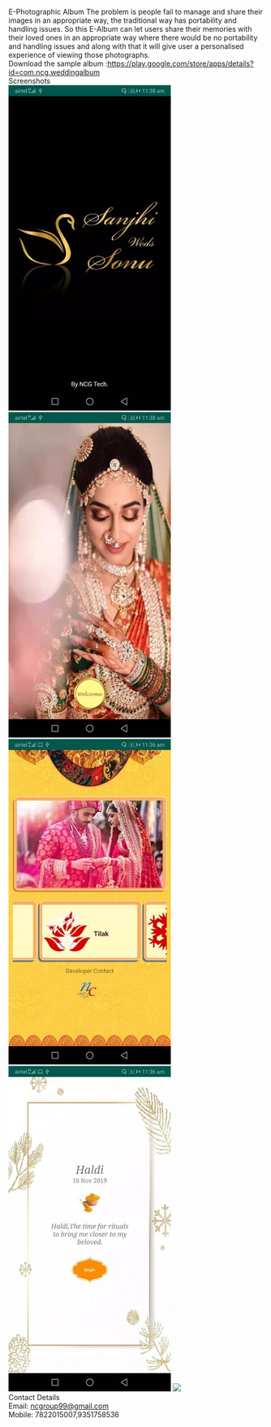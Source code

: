 E-Photographic Album
The problem is people fail to manage and share their images in an appropriate way, the traditional way has portability and handling issues. So this E-Album can let users share their memories with their loved ones in an appropriate way where there would be no portability and handling issues and along with that it will give user a personalised experience of viewing those photographs.\
Download the sample album :https://play.google.com/store/apps/details?id=com.ncg.weddingalbum \
Screenshots\
![](Screenshots/s1.jpeg)
![](Screenshots/s2.jpeg)
![](Screenshots/s3.jpeg)
![](Screenshots/s4.jpeg)
![](Screenshots/s5.jpeg)\
Contact Details\
Email: ncgroup99@gmail.com\
Mobile: 7822015007,9351758536
